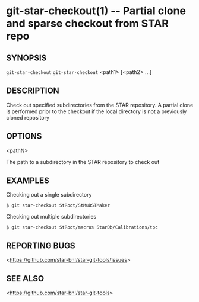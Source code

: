 git-star-checkout(1) -- Partial clone and sparse checkout from STAR repo
========================================================================

## SYNOPSIS

`git-star-checkout`
`git-star-checkout` &lt;path1&gt; [&lt;path2&gt; ...]

## DESCRIPTION

Check out specified subdirectories from the STAR repository. A partial clone is
performed prior to the checkout if the local directory is not a previously
cloned repository

## OPTIONS

&lt;pathN&gt;

The path to a subdirectory in the STAR repository to check out

## EXAMPLES

Checking out a single subdirectory

    $ git star-checkout StRoot/StMuDSTMaker

Checking out multiple subdirectories

    $ git star-checkout StRoot/macros StarDb/Calibrations/tpc

## REPORTING BUGS

&lt;<https://github.com/star-bnl/star-git-tools/issues>&gt;

## SEE ALSO

&lt;<https://github.com/star-bnl/star-git-tools>&gt;
